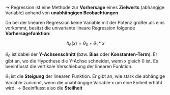 
-> Regression ist eine Methode zur **Vorhersage** eines **Zielwerts** (abhängige Variable) anhand von **unabhängigen Beobachtungen.**

Da bei der linearen Regression keine Variable mit der Potenz größer als eins vorkommt, besitzt die univariante lineare Regression folgende **Vorhersagefunktion**:

$$h_\theta(x) = \theta_0 + \theta_1 * x​$$

$\theta_0$ ist dabei der **Y-Achsenschnitt** (bzw. **Bias** oder **Konstanten-Term**). Er gibt an, wo die Hypothese die Y-Achse schneidet, wenn x gleich 0 ist. Es beeinflusst die vertikale Verschiebung der linearen Funktion.

$\theta_1$ ist die **Steigung** der linearen Funktion. Er gibt an, wie stark die abhängige Variable zunimmt, wenn die unabhängige Variable x um eine Einheit erhöht wird. -> Beeinflusst also die **Steilheit**

